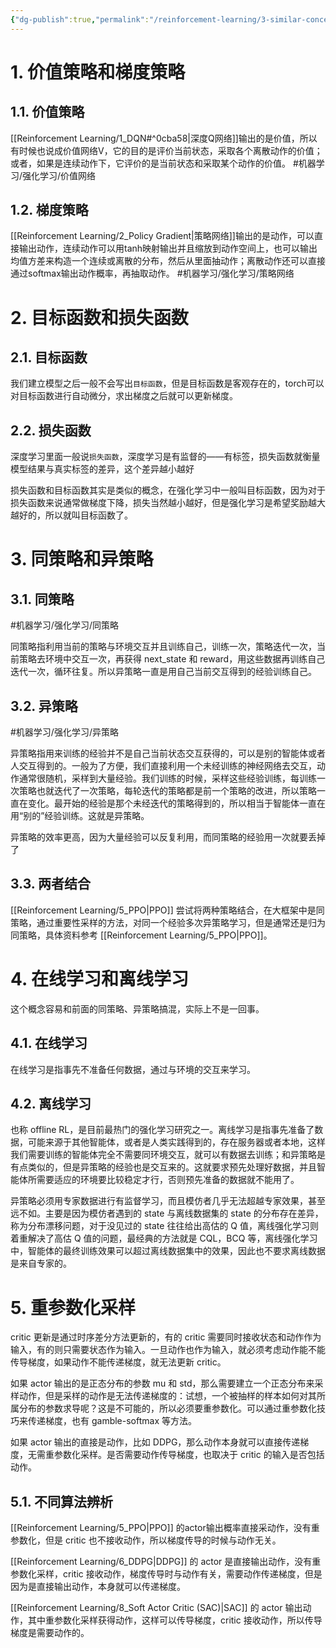 ```yaml
---
{"dg-publish":true,"permalink":"/reinforcement-learning/3-similar-concepts/","dgPassFrontmatter":true,"created":"2023-08-17T23:08:28.997+08:00"}
---
```


# 1. 价值策略和梯度策略
## 1.1. 价值策略

[[Reinforcement Learning/1_DQN#^0cba58\|深度Q网络]]输出的是价值，所以有时候也说成价值网络V，它的目的是评价当前状态，采取各个离散动作的价值；或者，如果是连续动作下，它评价的是当前状态和采取某个动作的价值。
#机器学习/强化学习/价值网络 

## 1.2. 梯度策略

[[Reinforcement Learning/2_Policy Gradient\|策略网络]]输出的是动作，可以直接输出动作，连续动作可以用tanh映射输出并且缩放到动作空间上，也可以输出均值方差来构造一个连续或离散的分布，然后从里面抽动作；离散动作还可以直接通过softmax输出动作概率，再抽取动作。
#机器学习/强化学习/策略网络

# 2. 目标函数和损失函数

## 2.1. 目标函数

我们建立模型之后一般不会写出`目标函数`，但是目标函数是客观存在的，torch可以对目标函数进行自动微分，求出梯度之后就可以更新梯度。

## 2.2. 损失函数

深度学习里面一般说`损失函数`，深度学习是有监督的——有标签，损失函数就衡量模型结果与真实标签的差异，这个差异越小越好

损失函数和目标函数其实是类似的概念，在强化学习中一般叫目标函数，因为对于损失函数来说通常做梯度下降，损失当然越小越好，但是强化学习是希望奖励越大越好的，所以就叫目标函数了。

# 3. 同策略和异策略

## 3.1. 同策略
#机器学习/强化学习/同策略 

同策略指利用当前的策略与环境交互并且训练自己，训练一次，策略迭代一次，当前策略去环境中交互一次，再获得 next_state 和 reward，用这些数据再训练自己迭代一次，循环往复。所以异策略一直是用自己当前交互得到的经验训练自己。

## 3.2. 异策略
#机器学习/强化学习/异策略 

异策略指用来训练的经验并不是自己当前状态交互获得的，可以是别的智能体或者人交互得到的。一般为了方便，我们直接利用一个未经训练的神经网络去交互，动作通常很随机，采样到大量经验。我们训练的时候，采样这些经验训练，每训练一次策略也就迭代了一次策略，每轮迭代的策略都是前一个策略的改进，所以策略一直在变化。最开始的经验是那个未经迭代的策略得到的，所以相当于智能体一直在用“别的”经验训练。这就是异策略。

异策略的效率更高，因为大量经验可以反复利用，而同策略的经验用一次就要丢掉了

## 3.3. 两者结合

[[Reinforcement Learning/5_PPO\|PPO]] 尝试将两种策略结合，在大框架中是同策略，通过重要性采样的方法，对同一个经验多次异策略学习，但是通常还是归为同策略，具体资料参考 [[Reinforcement Learning/5_PPO\|PPO]]。

# 4. 在线学习和离线学习

这个概念容易和前面的同策略、异策略搞混，实际上不是一回事。

## 4.1. 在线学习

在线学习是指事先不准备任何数据，通过与环境的交互来学习。

## 4.2. 离线学习

也称 offline RL，是目前最热门的强化学习研究之一。离线学习是指事先准备了数据，可能来源于其他智能体，或者是人类实践得到的，存在服务器或者本地，这样我们需要训练的智能体完全不需要同环境交互，就可以有数据去训练；和异策略是有点类似的，但是异策略的经验也是交互来的。这就要求预先处理好数据，并且智能体所需要适应的环境要比较稳定才行，否则预先准备的数据就不能用了。

异策略必须用专家数据进行有监督学习，而且模仿者几乎无法超越专家效果，甚至远不如。主要是因为模仿者遇到的 state 与离线数据集的 state 的分布存在差异，称为分布漂移问题，对于没见过的 state 往往给出高估的 Q 值，离线强化学习则着重解决了高估 Q 值的问题，最经典的方法就是 CQL，BCQ 等，离线强化学习中，智能体的最终训练效果可以超过离线数据集中的效果，因此也不要求离线数据是来自专家的。

# 5. 重参数化采样

critic 更新是通过时序差分方法更新的，有的 critic 需要同时接收状态和动作作为输入，有的则只需要状态作为输入。一旦动作也作为输入，就必须考虑动作能不能传导梯度，如果动作不能传递梯度，就无法更新 critic。

如果 actor 输出的是正态分布的参数 mu 和 std，那么需要建立一个正态分布来采样动作，但是采样的动作是无法传递梯度的：试想，一个被抽样的样本如何对其所属分布的参数求导呢？这是不可能的，所以必须要重参数化。可以通过重参数化技巧来传递梯度，也有 gamble-softmax 等方法。

如果 actor 输出的直接是动作，比如 DDPG，那么动作本身就可以直接传递梯度，无需重参数化采样。是否需要动作传导梯度，也取决于 critic 的输入是否包括动作。

## 5.1. 不同算法辨析

[[Reinforcement Learning/5_PPO\|PPO]] 的actor输出概率直接采动作，没有重参数化，但是 critic 也不接收动作，所以梯度传导的时候与动作无关。

[[Reinforcement Learning/6_DDPG\|DDPG]] 的 actor 是直接输出动作，没有重参数化采样，critic 接收动作，梯度传导时与动作有关，需要动作传递梯度，但是因为是直接输出动作，本身就可以传递梯度。

[[Reinforcement Learning/8_Soft Actor Critic (SAC)\|SAC]] 的 actor 输出动作，其中重参数化采样获得动作，这样可以传导梯度，critic 接收动作，所以传导梯度是需要动作的。